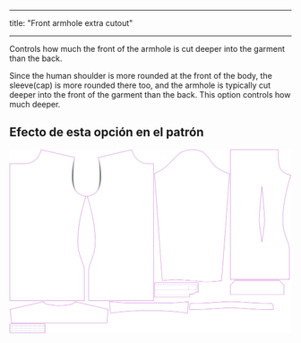 - - -
title: "Front armhole extra cutout"
- - -

Controls how much the front of the armhole is cut deeper into the garment than the back.

Since the human shoulder is more rounded at the front of the body, the sleeve(cap) is more rounded there too, and the armhole is typically cut deeper into the front of the garment than the back. This option controls how much deeper.

## Efecto de esta opción en el patrón

![This image shows the effect of this option by superimposing several variants that have a different value for this option](simon_frontarmholedeeper_sample.svg "Effect of this option on the pattern")
